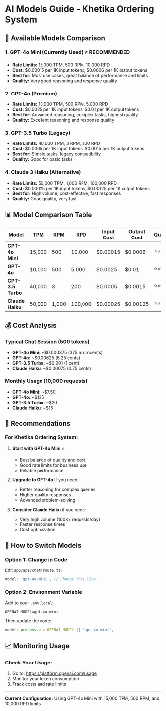 # AI Models Guide - Khetika Ordering System

## 🤖 Available Models Comparison

### **1. GPT-4o Mini (Currently Used) ⭐ RECOMMENDED**
- **Rate Limits:** 15,000 TPM, 500 RPM, 10,000 RPD
- **Cost:** $0.00015 per 1K input tokens, $0.0006 per 1K output tokens
- **Best for:** Most use cases, great balance of performance and limits
- **Quality:** Very good reasoning and response quality

### **2. GPT-4o (Premium)**
- **Rate Limits:** 10,000 TPM, 500 RPM, 5,000 RPD
- **Cost:** $0.0025 per 1K input tokens, $0.01 per 1K output tokens
- **Best for:** Advanced reasoning, complex tasks, highest quality
- **Quality:** Excellent reasoning and response quality

### **3. GPT-3.5 Turbo (Legacy)**
- **Rate Limits:** 40,000 TPM, 3 RPM, 200 RPD
- **Cost:** $0.0005 per 1K input tokens, $0.0015 per 1K output tokens
- **Best for:** Simple tasks, legacy compatibility
- **Quality:** Good for basic tasks

### **4. Claude 3 Haiku (Alternative)**
- **Rate Limits:** 50,000 TPM, 1,000 RPM, 100,000 RPD
- **Cost:** $0.00025 per 1K input tokens, $0.00125 per 1K output tokens
- **Best for:** High volume, cost-effective, fast responses
- **Quality:** Good quality, very fast

## 📊 Model Comparison Table

| Model | TPM | RPM | RPD | Input Cost | Output Cost | Quality | Best For |
|-------|-----|-----|-----|------------|-------------|---------|----------|
| **GPT-4o Mini** | 15,000 | 500 | 10,000 | $0.00015 | $0.0006 | ⭐⭐⭐⭐ | General use |
| **GPT-4o** | 10,000 | 500 | 5,000 | $0.0025 | $0.01 | ⭐⭐⭐⭐⭐ | Premium tasks |
| **GPT-3.5 Turbo** | 40,000 | 3 | 200 | $0.0005 | $0.0015 | ⭐⭐⭐ | Legacy |
| **Claude Haiku** | 50,000 | 1,000 | 100,000 | $0.00025 | $0.00125 | ⭐⭐⭐⭐ | High volume |

## 💰 Cost Analysis

### **Typical Chat Session (500 tokens)**
- **GPT-4o Mini:** ~$0.000375 (375 microcents)
- **GPT-4o:** ~$0.00625 (6.25 cents)
- **GPT-3.5 Turbo:** ~$0.001 (1 cent)
- **Claude Haiku:** ~$0.00075 (0.75 cents)

### **Monthly Usage (10,000 requests)**
- **GPT-4o Mini:** ~$7.50
- **GPT-4o:** ~$125
- **GPT-3.5 Turbo:** ~$20
- **Claude Haiku:** ~$15

## 🎯 Recommendations

### **For Khetika Ordering System:**

1. **Start with GPT-4o Mini** ⭐
   - Best balance of quality and cost
   - Good rate limits for business use
   - Reliable performance

2. **Upgrade to GPT-4o** if you need:
   - Better reasoning for complex queries
   - Higher quality responses
   - Advanced problem-solving

3. **Consider Claude Haiku** if you need:
   - Very high volume (100K+ requests/day)
   - Faster response times
   - Cost optimization

## 🔧 How to Switch Models

### **Option 1: Change in Code**
Edit `app/api/chat/route.ts`:
```typescript
model: 'gpt-4o-mini', // Change this line
```

### **Option 2: Environment Variable**
Add to your `.env.local`:
```env
OPENAI_MODEL=gpt-4o-mini
```

Then update the code:
```typescript
model: process.env.OPENAI_MODEL || 'gpt-4o-mini',
```

## 📈 Monitoring Usage

### **Check Your Usage:**
1. Go to: https://platform.openai.com/usage
2. Monitor your token consumption
3. Track costs and rate limits

---

**Current Configuration:** Using GPT-4o Mini with 15,000 TPM, 500 RPM, and 10,000 RPD limits. 